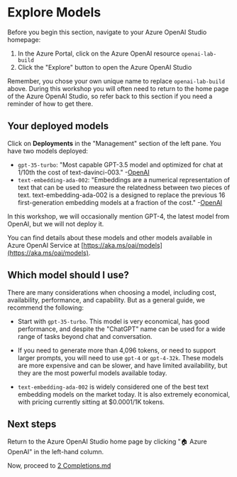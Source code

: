 # Explore Models

Before you begin this section, navigate to your Azure OpenAI Studio homepage:

1. In the Azure Portal, click on the Azure OpenAI resource `openai-lab-build`
2. Click the "Explore" button to open the Azure OpenAI Studio

Remember, you chose your own unique name to replace `openai-lab-build` above. During this workshop you will often need to return to the home page of the Azure OpenAI Studio, so refer back to this section if you need a reminder of how to get there.

## Your deployed models

Click on **Deployments** in the "Management" section of the left pane. You have two models deployed:

* `gpt-35-turbo`: "Most capable GPT-3.5 model and optimized for chat at 1/10th the cost of text-davinci-003." -[OpenAI](https://platform.openai.com/docs/models/gpt-3-5)
* `text-embedding-ada-002`: "Embeddings are a numerical representation of text that can be used to measure the relatedness between two pieces of text. text-embedding-ada-002 is a designed to replace the previous 16 first-generation embedding models at a fraction of the cost." -[OpenAI](https://platform.openai.com/docs/models/embeddings)

In this workshop, we will occasionally mention GPT-4, the latest model from OpenAI, but we will not deploy it.

You can find details about these models and other models available in Azure OpenAI Service at [https://aka.ms/oai/models](https://aka.ms/oai/models).

## Which model should I use?

There are many considerations when choosing a model, including cost, availability, performance, and capability. But as a general guide, we recommend the following:

* Start with `gpt-35-turbo`. This model is very economical, has good performance, and despite the "ChatGPT" name can be used for a wide range of tasks beyond chat and conversation.

* If you need to generate more than 4,096 tokens, or need to support larger prompts, you will need to use `gpt-4` or `gpt-4-32k`. These models are more expensive and can be slower, and have limited availability, but they are the most powerful models available today.

* `text-embedding-ada-002` is widely considered one of the best text embedding models on the market today. It is also extremely economical, with pricing currently sitting at $0.0001/1K tokens.

## Next steps

Return to the Azure OpenAI Studio home page by clicking "🏠 Azure OpenAI" in the left-hand column.

Now, proceed to [2 Completions.md](https://github.com/e-straight/OAI-Demo/blob/main/2%20Completions.md)
